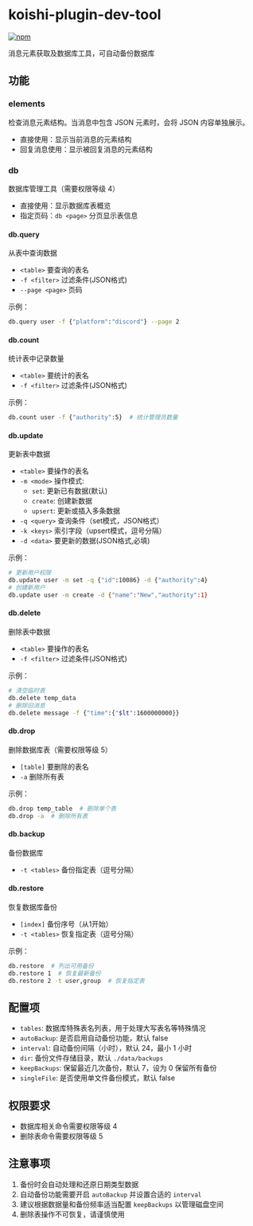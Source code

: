 # koishi-plugin-dev-tool

[![npm](https://img.shields.io/npm/v/koishi-plugin-dev-tool?style=flat-square)](https://www.npmjs.com/package/koishi-plugin-dev-tool)

消息元素获取及数据库工具，可自动备份数据库

## 功能

### elements

检查消息元素结构。当消息中包含 JSON 元素时，会将 JSON 内容单独展示。

- 直接使用：显示当前消息的元素结构
- 回复消息使用：显示被回复消息的元素结构

### db

数据库管理工具（需要权限等级 4）

- 直接使用：显示数据库表概览
- 指定页码：`db <page>` 分页显示表信息

#### db.query

从表中查询数据

- `<table>` 要查询的表名
- `-f <filter>` 过滤条件(JSON格式)
- `--page <page>` 页码

示例：

```bash
db.query user -f {"platform":"discord"} --page 2
```

#### db.count

统计表中记录数量

- `<table>` 要统计的表名
- `-f <filter>` 过滤条件(JSON格式)

示例：

```bash
db.count user -f {"authority":5}  # 统计管理员数量
```

#### db.update

更新表中数据

- `<table>` 要操作的表名
- `-m <mode>` 操作模式:
  - `set`: 更新已有数据(默认)
  - `create`: 创建新数据
  - `upsert`: 更新或插入多条数据
- `-q <query>` 查询条件（set模式，JSON格式）
- `-k <keys>` 索引字段（upsert模式，逗号分隔）
- `-d <data>` 要更新的数据(JSON格式,必填)

示例：

```bash
# 更新用户权限
db.update user -m set -q {"id":10086} -d {"authority":4}
# 创建新用户
db.update user -m create -d {"name":"New","authority":1}
```

#### db.delete

删除表中数据

- `<table>` 要操作的表名
- `-f <filter>` 过滤条件(JSON格式)

示例：

```bash
# 清空临时表
db.delete temp_data
# 删除旧消息
db.delete message -f {"time":{"$lt":1600000000}}
```

#### db.drop

删除数据库表（需要权限等级 5）

- `[table]` 要删除的表名
- `-a` 删除所有表

示例：

```bash
db.drop temp_table  # 删除单个表
db.drop -a  # 删除所有表
```

#### db.backup

备份数据库

- `-t <tables>` 备份指定表（逗号分隔）

#### db.restore

恢复数据库备份

- `[index]` 备份序号（从1开始）
- `-t <tables>` 恢复指定表（逗号分隔）

示例：

```bash
db.restore  # 列出可用备份
db.restore 1  # 恢复最新备份
db.restore 2 -t user,group  # 恢复指定表
```

## 配置项

- `tables`: 数据库特殊表名列表，用于处理大写表名等特殊情况
- `autoBackup`: 是否启用自动备份功能，默认 false
- `interval`: 自动备份间隔（小时），默认 24，最小 1 小时
- `dir`: 备份文件存储目录，默认 `./data/backups`
- `keepBackups`: 保留最近几次备份，默认 7，设为 0 保留所有备份
- `singleFile`: 是否使用单文件备份模式，默认 false

## 权限要求

- 数据库相关命令需要权限等级 4
- 删除表命令需要权限等级 5

## 注意事项

1. 备份时会自动处理和还原日期类型数据
2. 自动备份功能需要开启 `autoBackup` 并设置合适的 `interval`
3. 建议根据数据量和备份频率适当配置 `keepBackups` 以管理磁盘空间
4. 删除表操作不可恢复，请谨慎使用

